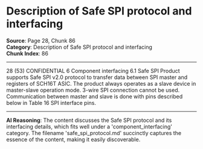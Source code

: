 # Description of Safe SPI protocol and interfacing

**Source**: Page 28, Chunk 86  
**Category**: Description of Safe SPI protocol and interfacing  
**Chunk Index**: 86

---

28 (53)
CONFIDENTIAL
6 Component interfacing
6.1 Safe SPI
Product supports Safe SPI v2.0 protocol to transfer data between SPI master and registers of SCH16T
ASIC. The product always operates as a slave device in master-slave operation mode. 3-wire SPI
connection cannot be used. Communication between master and slave is done with pins described
below in Table 16 SPI interface pins.

---

**AI Reasoning**: The content discusses the Safe SPI protocol and its interfacing details, which fits well under a 'component_interfacing' category. The filename 'safe_spi_protocol.md' succinctly captures the essence of the content, making it easily discoverable.

